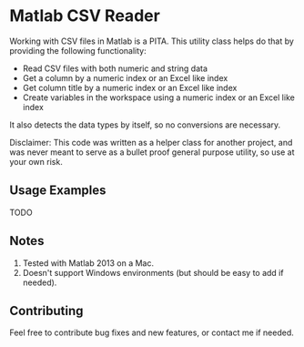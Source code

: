 # Matlab CSV Reader
Working with CSV files in Matlab is a PITA. This utility class helps do that
by providing the following functionality:

* Read CSV files with both numeric and string data
* Get a column by a numeric index or an Excel like index
* Get column title by a numeric index or an Excel like index
* Create variables in the workspace using a numeric index or an Excel like index

It also detects the data types by itself, so no conversions are necessary.

Disclaimer: This code was written as a helper class for another project, and was
never meant to serve as a bullet proof general purpose utility, so use at your
own risk.

## Usage Examples
TODO

## Notes
1. Tested with Matlab 2013 on a Mac.
2. Doesn't support Windows environments (but should be easy to add if needed).

## Contributing

Feel free to contribute bug fixes and new features, or contact me if needed.
